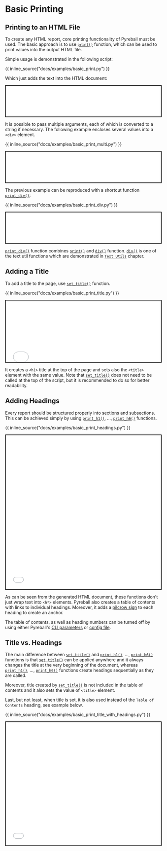 # Basic Printing

## Printing to an HTML File

To create any HTML report, core printing functionality of Pyreball must be used.
The basic approach is to use [`print()`](../api/pyreball_html/#pyreball.html.print) function, which can be used to print
values into the output HTML file.

Simple usage is demonstrated in the following script:

{{ inline_source("docs/examples/basic_print.py") }}

Which just adds the text into the HTML document:

<iframe style="border:2px solid;" src="../examples/basic_print.html" height="100" width="100%" title="Iframe Example"></iframe>

It is possible to pass multiple arguments, each of which is converted to a string if necessary.
The following example encloses several values into a `<div>` element.

{{ inline_source("docs/examples/basic_print_multi.py") }}

<iframe style="border:2px solid;" src="../examples/basic_print_multi.html" height="100" width="100%" title="Iframe Example"></iframe>

The previous example can be reproduced with a shortcut
function [`print_div()`](../api/pyreball_html/#pyreball.html.print_div):

{{ inline_source("docs/examples/basic_print_div.py") }}

<iframe style="border:2px solid;" src="../examples/basic_print_div.html" height="100" width="100%" title="Iframe Example"></iframe>

[`print_div()`](../api/pyreball_html/#pyreball.html.print_div) function combines
[`print()`](../api/pyreball_html/#pyreball.html.print) and [`div()`](../api/pyreball_text/#pyreball.text.div) function.
[`div()`](../api/pyreball_text/#pyreball.text.div) is one of the text util functions which are demonstrated in
[`Text Utils`](../text_utils/) chapter.

## Adding a Title

To add a title to the page, use [`set_title()`](../api/pyreball_html/#pyreball.html.set_title) function.

{{ inline_source("docs/examples/basic_print_title.py") }}

<iframe style="border:2px solid;" src="../examples/basic_print_title.html" height="200" width="100%" title="Iframe Example"></iframe>

It creates a `<h1>` title at the top of the page and sets also the `<title>` element with the same value.
Note that [`set_title()`](../api/pyreball_html/#pyreball.html.set_title) does not need to be called at the top of the
script, but it is recommended to do so for better readability.

## Adding Headings

Every report should be structured properly into sections and subsections.
This can be achieved simply by
using [`print_h1()`](../api/pyreball_html/#pyreball.html.print_h1), ...,
[`print_h6()`](../api/pyreball_html/#pyreball.html.print_h6) functions.

{{ inline_source("docs/examples/basic_print_headings.py") }}

<iframe style="border:2px solid;" src="../examples/basic_print_headings.html" height="500" width="100%" title="Iframe Example"></iframe>

As can be seen from the generated HTML document, these functions don't just wrap text into `<h*>` elements.
Pyreball also creates a table of contents with links to individual headings.
Moreover, it adds a [pilcrow sign](https://en.wikipedia.org/wiki/Pilcrow) to each heading to create an anchor.

The table of contents, as well as heading numbers can be turned off by using either
Pyreball's [CLI parameters](../cli_parameters/) or [config file](../config_file/).

## Title vs. Headings

The main difference between [`set_title()`](../api/pyreball_html/#pyreball.html.set_title)
and [`print_h1()`](../api/pyreball_html/#pyreball.html.print_h1), ...,
[`print_h6()`](../api/pyreball_html/#pyreball.html.print_h6) functions is
that [`set_title()`](../api/pyreball_html/#pyreball.html.set_title) can be applied anywhere and it always changes the
title at the very beginning of the document, whereas [`print_h1()`](../api/pyreball_html/#pyreball.html.print_h1), ...,
[`print_h6()`](../api/pyreball_html/#pyreball.html.print_h6) functions create headings sequentially as they are called.

Moreover, title created by [`set_title()`](../api/pyreball_html/#pyreball.html.set_title) is not included in the table
of contents and it also sets the value of `<title>` element.

Last, but not least, when title is set, it is also used instead of the `Table of Contents` heading, see example below.

{{ inline_source("docs/examples/basic_print_title_with_headings.py") }}

<iframe style="border:2px solid;" src="../examples/basic_print_title_with_headings.html" height="400" width="100%" title="Iframe Example"></iframe>